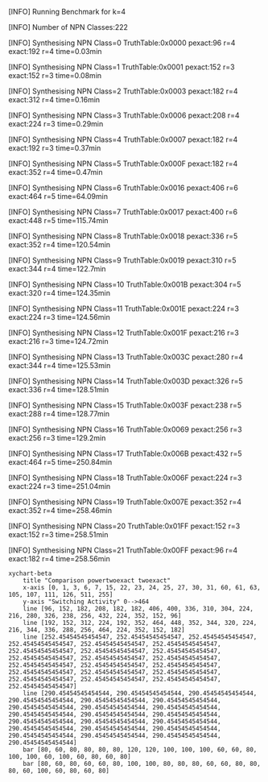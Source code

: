 [INFO] Running Benchmark for k=4

[INFO] Number of NPN Classes:222

[INFO] Synthesising NPN Class=0 TruthTable:0x0000 pexact:96 r=4 exact:192 r=4 time=0.03min 

[INFO] Synthesising NPN Class=1 TruthTable:0x0001 pexact:152 r=3 exact:152 r=3 time=0.08min 

[INFO] Synthesising NPN Class=2 TruthTable:0x0003 pexact:182 r=4 exact:312 r=4 time=0.16min 

[INFO] Synthesising NPN Class=3 TruthTable:0x0006 pexact:208 r=4 exact:224 r=3 time=0.29min 

[INFO] Synthesising NPN Class=4 TruthTable:0x0007 pexact:182 r=4 exact:192 r=3 time=0.37min 

[INFO] Synthesising NPN Class=5 TruthTable:0x000F pexact:182 r=4 exact:352 r=4 time=0.47min 

[INFO] Synthesising NPN Class=6 TruthTable:0x0016 pexact:406 r=6 exact:464 r=5 time=64.09min 

[INFO] Synthesising NPN Class=7 TruthTable:0x0017 pexact:400 r=6 exact:448 r=5 time=115.74min 

[INFO] Synthesising NPN Class=8 TruthTable:0x0018 pexact:336 r=5 exact:352 r=4 time=120.54min 

[INFO] Synthesising NPN Class=9 TruthTable:0x0019 pexact:310 r=5 exact:344 r=4 time=122.7min 

[INFO] Synthesising NPN Class=10 TruthTable:0x001B pexact:304 r=5 exact:320 r=4 time=124.35min 

[INFO] Synthesising NPN Class=11 TruthTable:0x001E pexact:224 r=3 exact:224 r=3 time=124.56min 

[INFO] Synthesising NPN Class=12 TruthTable:0x001F pexact:216 r=3 exact:216 r=3 time=124.72min 

[INFO] Synthesising NPN Class=13 TruthTable:0x003C pexact:280 r=4 exact:344 r=4 time=125.53min 

[INFO] Synthesising NPN Class=14 TruthTable:0x003D pexact:326 r=5 exact:336 r=4 time=128.51min 

[INFO] Synthesising NPN Class=15 TruthTable:0x003F pexact:238 r=5 exact:288 r=4 time=128.77min 

[INFO] Synthesising NPN Class=16 TruthTable:0x0069 pexact:256 r=3 exact:256 r=3 time=129.2min 

[INFO] Synthesising NPN Class=17 TruthTable:0x006B pexact:432 r=5 exact:464 r=5 time=250.84min 

[INFO] Synthesising NPN Class=18 TruthTable:0x006F pexact:224 r=3 exact:224 r=3 time=251.04min 

[INFO] Synthesising NPN Class=19 TruthTable:0x007E pexact:352 r=4 exact:352 r=4 time=258.46min 

[INFO] Synthesising NPN Class=20 TruthTable:0x01FF pexact:152 r=3 exact:152 r=3 time=258.51min 

[INFO] Synthesising NPN Class=21 TruthTable:0x00FF pexact:96 r=4 exact:182 r=4 time=258.56min 

```mermaid
xychart-beta
    title "Comparison powertwoexact twoexact"
    x-axis [0, 1, 3, 6, 7, 15, 22, 23, 24, 25, 27, 30, 31, 60, 61, 63, 105, 107, 111, 126, 511, 255]
    y-axis "Switching Activity" 0-->464
    line [96, 152, 182, 208, 182, 182, 406, 400, 336, 310, 304, 224, 216, 280, 326, 238, 256, 432, 224, 352, 152, 96]
    line [192, 152, 312, 224, 192, 352, 464, 448, 352, 344, 320, 224, 216, 344, 336, 288, 256, 464, 224, 352, 152, 182]
    line [252.45454545454547, 252.45454545454547, 252.45454545454547, 252.45454545454547, 252.45454545454547, 252.45454545454547, 252.45454545454547, 252.45454545454547, 252.45454545454547, 252.45454545454547, 252.45454545454547, 252.45454545454547, 252.45454545454547, 252.45454545454547, 252.45454545454547, 252.45454545454547, 252.45454545454547, 252.45454545454547, 252.45454545454547, 252.45454545454547, 252.45454545454547, 252.45454545454547]
    line [290.45454545454544, 290.45454545454544, 290.45454545454544, 290.45454545454544, 290.45454545454544, 290.45454545454544, 290.45454545454544, 290.45454545454544, 290.45454545454544, 290.45454545454544, 290.45454545454544, 290.45454545454544, 290.45454545454544, 290.45454545454544, 290.45454545454544, 290.45454545454544, 290.45454545454544, 290.45454545454544, 290.45454545454544, 290.45454545454544, 290.45454545454544, 290.45454545454544]
    bar [80, 60, 80, 80, 80, 80, 120, 120, 100, 100, 100, 60, 60, 80, 100, 100, 60, 100, 60, 80, 60, 80]
    bar [80, 60, 80, 60, 60, 80, 100, 100, 80, 80, 80, 60, 60, 80, 80, 80, 60, 100, 60, 80, 60, 80]
```

